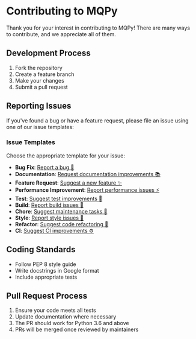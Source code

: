 # Contributing to MQPy

Thank you for your interest in contributing to MQPy! There are many ways to contribute, and we appreciate all of them.

## Development Process

1. Fork the repository
2. Create a feature branch
3. Make your changes
4. Submit a pull request

## Reporting Issues

If you've found a bug or have a feature request, please file an issue using one of our issue templates:

### Issue Templates

Choose the appropriate template for your issue:

- **Bug Fix**: [Report a bug 🐛](https://github.com/Joaopeuko/Mql5-Python-Integration/issues/new?template=fix.yaml&title=fix%3A+)
- **Documentation**: [Request documentation improvements 📚](https://github.com/Joaopeuko/Mql5-Python-Integration/issues/new?template=docs.yaml&title=docs%3A+)
- **Feature Request**: [Suggest a new feature ✨](https://github.com/Joaopeuko/Mql5-Python-Integration/issues/new?template=feat.yaml&title=feat%3A+)
- **Performance Improvement**: [Report performance issues ⚡](https://github.com/Joaopeuko/Mql5-Python-Integration/issues/new?template=perf.yaml&title=perf%3A+)
- **Test**: [Suggest test improvements 🧪](https://github.com/Joaopeuko/Mql5-Python-Integration/issues/new?template=test.yaml&title=test%3A+)
- **Build**: [Report build issues 🔨](https://github.com/Joaopeuko/Mql5-Python-Integration/issues/new?template=build.yaml&title=build%3A+)
- **Chore**: [Suggest maintenance tasks 🧹](https://github.com/Joaopeuko/Mql5-Python-Integration/issues/new?template=chore.yaml&title=chore%3A+)
- **Style**: [Report style issues 💅](https://github.com/Joaopeuko/Mql5-Python-Integration/issues/new?template=style.yaml&title=style%3A+)
- **Refactor**: [Suggest code refactoring 🔄](https://github.com/Joaopeuko/Mql5-Python-Integration/issues/new?template=refactor.yaml&title=refactor%3A+)
- **CI**: [Suggest CI improvements ⚙️](https://github.com/Joaopeuko/Mql5-Python-Integration/issues/new?template=ci.yaml&title=ci%3A+)

## Coding Standards

- Follow PEP 8 style guide
- Write docstrings in Google format
- Include appropriate tests

## Pull Request Process

1. Ensure your code meets all tests
2. Update documentation where necessary
3. The PR should work for Python 3.6 and above
4. PRs will be merged once reviewed by maintainers
